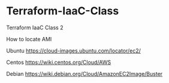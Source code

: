 # Terraform-IaaC-Class
Terraform IaaC Class 2

How to locate AMI

Ubuntu
https://cloud-images.ubuntu.com/locator/ec2/

Centos
https://wiki.centos.org/Cloud/AWS

Debian
https://wiki.debian.org/Cloud/AmazonEC2Image/Buster